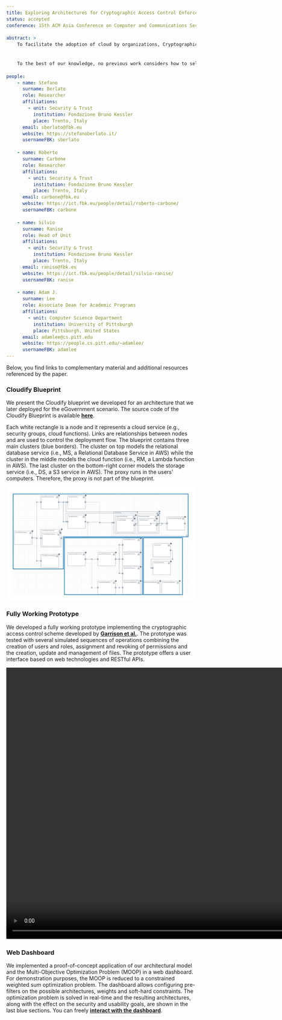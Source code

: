 ```yaml
---
title: Exploring Architectures for Cryptographic Access Control Enforcement in the Cloud for Fun and Optimization
status: accepted
conference: 15th ACM Asia Conference on Computer and Communications Security (ASIA CCS '20)

abstract: >
    To facilitate the adoption of cloud by organizations, Cryptographic Access Control (CAC) is the obvious solution to control data sharing among users while preventing partially trusted Cloud Service Providers (CSP) to access sensitive data. Indeed, several CAC schemes have been proposed in the literature. Despite their differences, available solutions are based on a common set of entities—e.g., a data storage service or a proxy mediating the access of users to encrypted data—that operate in different (security) domains—e.g., on-premise or the CSP. However, the majority of the CAC schemes assumes a fixed assignment of entities to domains; this has security and usability implications that are not made explicit and can make inappropriate the use of a CAC scheme in certain scenarios with specific requirements. For instance, assuming that the proxy runs at the premises of the organization avoids the vendor lock-in effect but may substantially mine scalability.  


    To the best of our knowledge, no previous work considers how to select the best possible architecture (i.e., the assignment of entities to domains) to deploy a CAC scheme for the requirements of a given scenario. In this paper, we propose a methodology to assist administrators to explore different architectures of CAC schemes for a given scenario. We do this by identifying the possible architectures underlying the CAC schemes available in the literature and formalize them in simple set theory. This allows us to reduce the problem of selecting the most suitable architecture satisfying a heterogeneous set of requirements arising from the considered scenario to a Multi-Objective Optimization Problem (MOOP) for which state-of-the-art solvers can be invoked. Finally, we show how the capability of solving the MOOP can be used to build a prototype tool assisting administrators to preliminary perform a "What-if" analysis to explore the trade-offs among the various architectures and then use available standards and tools (such as TOSCA and Cloudify) for automated deployment in multiple CSPs.

people:
    - name: Stefano
      surname: Berlato
      role: Researcher
      affiliations:
        - unit: Security & Trust
          institution: Fondazione Bruno Kessler
          place: Trento, Italy
      email: sberlato@fbk.eu
      website: https://stefanoberlato.it/
      usernameFBK: sberlato

    - name: Roberto
      surname: Carbone
      role: Researcher
      affiliations:
        - unit: Security & Trust
          institution: Fondazione Bruno Kessler
          place: Trento, Italy
      email: carbone@fbk.eu
      website: https://ict.fbk.eu/people/detail/roberto-carbone/
      usernameFBK: carbone

    - name: Silvio
      surname: Ranise
      role: Head of Unit
      affiliations:
        - unit: Security & Trust
          institution: Fondazione Bruno Kessler
          place: Trento, Italy
      email: ranise@fbk.eu
      website: https://ict.fbk.eu/people/detail/silvio-ranise/
      usernameFBK: ranise

    - name: Adam J.
      surname: Lee
      role: Associate Dean for Academic Programs
      affiliations:
        - unit: Computer Science Department
          institution: University of Pittsburgh
          place: Pittsburgh, United States
      email: adamlee@cs.pitt.edu
      website: https://people.cs.pitt.edu/~adamlee/
      usernameFBK: adamlee
---
```


Below, you find links to complementary material and additional resources referenced by the paper.



### Cloudify Blueprint

We present the Cloudify blueprint we developed for an architecture that we later deployed for the eGovernment scenario. The source code of the Cloudify Blueprint is available [**here**](assets/ASIACCS2020/blueprint.yaml).

Each white rectangle is a node and it represents a cloud service (e.g., security groups, cloud functions). Links are relationships between nodes and are used to control the deployment flow. The blueprint contains three main clusters (blue borders). The cluster on top models the relational database service (i.e., MS, a Relational Database Service in AWS) while the cluster in the middle models the cloud function (i.e., RM, a Lambda function in AWS). The last cluster on the bottom-right corner models the storage service (i.e., DS, a S3 service in AWS). The proxy runs in the users' computers. Therefore, the proxy is not part of the blueprint.

![Cloudify Blueprint](assets/ASIACCS2020/blueprint.png)



### Fully Working Prototype

We developed a fully working prototype implementing the cryptographic access control scheme developed by [**Garrison et al.**](https://arxiv.org/pdf/1602.09069). The prototype was tested with several simulated sequences of operations combining the creation of users and roles, assignment and revoking of permissions and the creation, update and management of files. The prototype offers a user interface based on web technologies and RESTful APIs.

<video width="1280" height="720" controls>
    <source src="assets/ASIACCS2020/prototype.mp4" type="video/mp4">
    Your browser does not support the video tag.
</video>    
<br />

### Web Dashboard

We implemented a proof-of-concept application of our architectural model and the Multi-Objective Optimization Problem (MOOP) in a web dashboard. For demonstration purposes, the MOOP is reduced to a constrained weighted sum optimization problem. The dashboard allows configuring pre-filters on the possible architectures, weights and soft-hard constraints. The optimization problem is solved in real-time and the resulting architectures, along with the effect on the security and usability goals, are shown in the last blue sections. You can freely [**interact with the dashboard**](assets/ASIACCS2020/dashboard.html).